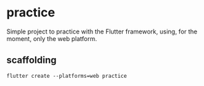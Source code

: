 # practice

Simple project to practice with the Flutter framework, using, for the moment, only the web platform.

## scaffolding

```shell
flutter create --platforms=web practice
```
